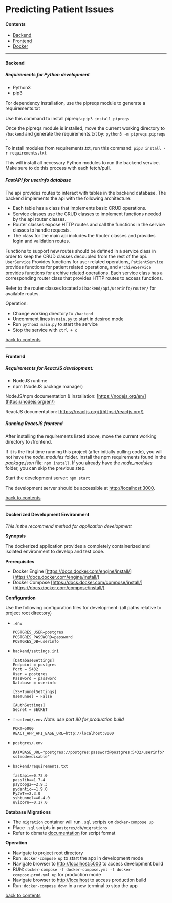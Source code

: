 # Predicting Patient Issues

#### Contents

- [Backend](#backend)
- [Frontend](#frontend)
- [Docker](#dockerized-development-environment)

---

#### Backend

##### Requirements for Python development

- Python3
- pip3

For dependency installation, use the pipreqs module to generate a requirements.txt

Use this command to install pipreqs:
`pip3 install pipreqs`

Once the pipreqs module is installed, move the current working directory to `/backend` and generate the requirements.txt by:
`python3 -m pipreqs.pipreqs .`

To install modules from requirements.txt, run this command:
`pip3 install -r requirements.txt`

This will install all necessary Python modules to run the backend service. Make sure to do this process with each fetch/pull.

##### FastAPI for userinfo database

The api provides routes to interact with tables in the backend database. The backend implements the api with the following architecture:
- Each table has a class that implements basic CRUD operations.
- Service classes use the CRUD classes to implement functions needed by the api router classes.
- Router classes expose HTTP routes and call the functions in the service classes to handle requests.
- The class for the main api includes the Router classes and provides login and validation routes.

Functions to support new routes should be defined in a service class in order to keep the CRUD classes decoupled from the rest of the api. `UserService` Provides functions for user related operations, `PatientService` provides functions for patient related operations, and `ArchiveService` provides functions for archive related operations. Each service class has a corresponding router class that provides HTTP routes to access functions.

Refer to the router classes located at `backend/api/userinfo/router/` for available routes.

Operation:
- Change working directory to `/backend`
- Uncomment lines in `main.py` to start in desired mode
- Run `python3 main.py` to start the service
- Stop the service with `ctrl + c`

[back to contents](#contents)

---

#### Frontend

##### Requirements for ReactJS development:

- NodeJS runtime
- npm (NodeJS package manager)

NodeJS/npm documentation & installation: [https://nodejs.org/en/](https://nodejs.org/en/)

ReactJS documentation: [https://reactjs.org/](https://reactjs.org/)

##### Running ReactJS frontend

After installing the requirements listed above, move the current working directory to /frontend.

If it is the first time running this project (after initially pulling code), you will not have the _node_modules_ folder. Install the npm requirements found in the _package.json_ file: `npm install`. If you already have the _node_modules_ folder, you can skip the previous step.

Start the development server: `npm start`

The development server should be accessible at [http://localhost:3000](http://localhost:3000).

[back to contents](#contents)

---

#### Dockerized Development Environment

*This is the recommend method for application development*

**Synopsis**

The dockerized application provides a completely containerized and isolated environment to develop and test code.

**Prerequisites**

- Docker Engine [https://docs.docker.com/engine/install/](https://docs.docker.com/engine/install/)
- Docker Compose [https://docs.docker.com/compose/install/](https://docs.docker.com/compose/install/)

**Configuration**

Use the following configuration files for development:
(all paths relative to project root directory)

- `.env`
    ```
    POSTGRES_USER=postgres
    POSTGRES_PASSWORD=password
    POSTGRES_DB=userinfo
    ```
- `backend/settings.ini`
    ```
    [DatabaseSettings]
    Endpoint = postgres
    Port = 5432
    User = postgres
    Password = password
    Database = userinfo

    [SSHTunnelSettings]
    UseTunnel = False 

    [AuthSettings]
    Secret = SECRET
    ```
- `frontend/.env` *Note: use port 80 for production build*
    ```
    PORT=5000
    REACT_APP_API_BASE_URL=http://localhost:8000
    ```

- `postgres/.env`
    ```
    DATABASE_URL="postgres://postgres:password@postgres:5432/userinfo?sslmode=disable"
    ```
- `backend/requirements.txt`
    ```
    fastapi==0.72.0
    passlib==1.7.4
    psycopg2==2.9.3
    pydantic==1.9.0
    PyJWT==2.3.0
    sshtunnel==0.4.0
    uvicorn==0.17.0
    ```

**Database Migrations**

- The `migration` container will run `.sql` scripts on `docker-compose up`
- Place `.sql` scripts in `postgres/db/migrations`
- Refer to dbmate [documentation](https://github.com/amacneil/dbmate#creating-migrations) for script format

**Operation**

- Navigate to project root directory
- Run: `docker-compose up` to start the app in development mode
- Navigate browser to [http://localhost:5000](http://localhost:5000) to access development build
- RUN: `docker-compose -f docker-compose.yml -f docker-compose.prod.yml up` for production mode
- Navigate browser to [http://localhost](http://localhost) to access production build
- Run: `docker-compose down` in a new terminal to stop the app

[back to contents](#contents)